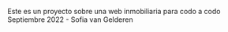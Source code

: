 Este es un proyecto sobre una web inmobiliaria para codo a codo
Septiembre 2022 - Sofia van Gelderen